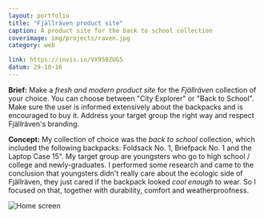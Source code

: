 ```yaml
---
layout: portfolio
title: "Fjällräven product site"
caption: A product site for the back to school collection
coverimage: img/projects/raven.jpg
category: web

link: https://invis.io/VX950ZUG5
datum: 29-10-16
---
```


**Brief:** Make a *fresh and modern product site* for the *Fjällräven* collection of your choice. You can choose between "City Explorer" or "Back to School". Make sure the user is informed extensively about the backpacks and is encouraged to buy it. Address your target group the right way and respect Fjällräven's branding.

**Concept:** My collection of choice was the *back to school* collection, which included the following backpacks: Foldsack No. 1, Briefpack No. 1 and the Laptop Case 15".
My target group are youngsters who go to high school / college and newly-graduates. I performed some research and came to the conclusion that youngsters didn't really care about the ecologic side of Fjällräven, they just cared if the backpack looked *cool enough* to wear. So I focused on that, together with durability, comfort and weatherproofness.

![Home screen](http://res.cloudinary.com/lottebijlsma/image/upload/v1477827793/Portfolio/Fjallraven/Collection_5_-_Mock_up_17_-_Laptop.jpg)
